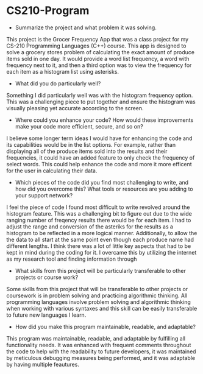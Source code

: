 # CS210-Program


- Summarize the project and what problem it was solving.

This project is the Grocer Frequency App that was a class project for my CS-210 Programming Languages (C++) course. This app is designed to solve a grocery stores problem of calculating the exact amount of produce items sold in one day. It would provide a word list frequency, a word with frequency next to it, and then a third option was to view the frequency for each item as a histogram list using asterisks. 

- What did you do particularly well?

Something I did particularly well was with the histogram frequency option. This was a challenging piece to put together and ensure the histogram was visually pleasing yet accurate according to the screen. 

- Where could you enhance your code? How would these improvements make your code more efficient, secure, and so on?

I believe some longer term ideas I would have for enhancing the code and its capabilities would be in the list options. For example, rather than displaying all of the produce items sold into the results and their frequencies, it could have an added feature to only check the frequency of select words. This could help enhance the code and more it more efficent for the user in calculating their data. 

- Which pieces of the code did you find most challenging to write, and how did you overcome this? What tools or resources are you adding to your support network?

I feel the piece of code I found most difficult to write revolved around the histogram feature. This was a challenging bit to figure out due to the wide ranging number of freqency results there would be for each item. I had to adjust the range and conversion of the asteriks for the results as a histogram to be reflected in a more logical manner. Additionally, to allow the the data to all start at the same point even though each produce name had different lengths. I think there was a lot of little key aspects that had to be kept in mind during the coding for it. I overcame this by utilizing the internet as my research tool and finding information through 

- What skills from this project will be particularly transferable to other projects or course work?
  
Some skills from this project that will be transferable to other projects or coursework is in problem solving and practicing algorithmic thinking. All programming languages involve problem solving and algorithmic thinking when working with various syntaxes and this skill can be easily transferable to future new languages I learn. 

- How did you make this program maintainable, readable, and adaptable?
  
This program was maintainable, readable, and adaptable by fulfilling all functionality needs. It was enhanced with frequent comments throughout the code to help with the readability to future developers, it was maintained by meticulous debugging measures being performed, and it was adaptable by having multiple feautures.

